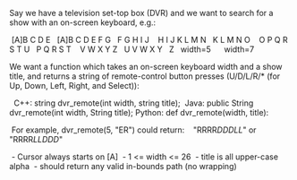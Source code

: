 Say we have a television set-top box (DVR) and we want to search for a
show with an on-screen keyboard, e.g.:

  [A]B C D E   [A]B C D E F G
   F G H I J    H I J K L M N
   K L M N O    O P Q R S T U
   P Q R S T    V W X Y Z
   U V W X Y
   Z
   width=5      width=7

We want a function which takes an on-screen keyboard width and a show
title, and returns a string of remote-control button presses
(U/D/L/R/* (for Up, Down, Left, Right, and Select)):

   C++: string dvr_remote(int width, string title);
  Java: public String dvr_remote(int width, String title);
Python: def dvr_remote(width, title):

  For example, dvr_remote(5, "ER") could return:
    "RRRR*DDDLL*" or "RRRR*LLDDD*"

  - Cursor always starts on [A]
  - 1 <= width <= 26
  - title is all upper-case alpha
  - should return any valid in-bounds path (no wrapping)
  
